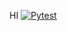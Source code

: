 HI
[![Pytest](https://github.com/itsmeJD-IITM/TDS1/actions/workflows/pytest.yml/badge.svg)](https://github.com/itsmeJD-IITM/TDS1/actions/workflows/pytest.yml)
